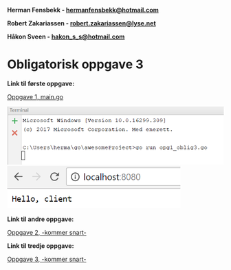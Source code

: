 **Herman Fensbekk - hermanfensbekk@hotmail.com**

**Robert Zakariassen - robert.zakariassen@lyse.net**

**Håkon Sveen - hakon_s_s@hotmail.com**

# Obligatorisk oppgave 3 #

**Link til første oppgave:**


[Oppgave 1, main.go](https://github.com/Robertz25/IT-med-gutta/blob/master/Oblig3/Oppgave1/Oppgave1/main.go)

![Alt text](https://github.com/Robertz25/IT-med-gutta/blob/master/Oblig3/Oppgave1/Oppgave1/op1_3.png)
![Alt text](https://github.com/Robertz25/IT-med-gutta/blob/master/Oblig3/Oppgave1/Oppgave1/opg1_ob3.png)

**Link til andre oppgave:**


[Oppgave 2, -kommer snart-](https://github.com/Robertz25/IT-med-gutta/blob/master/Oblig2/filecount.go)



**Link til tredje oppgave:**

[Oppgave 3, -kommer snart-](https://github.com/Robertz25/IT-med-gutta/blob/master/Oblig2/addup.go)



